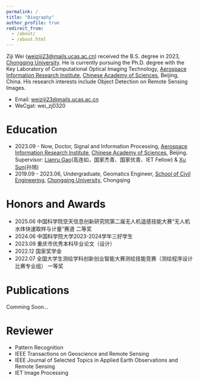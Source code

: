 ```yaml
---
permalink: /
title: "Biography"
author_profile: true
redirect_from: 
  - /about/
  - /about.html
---
```


Ziji Wei (weiziji23@mails.ucas.ac.cn) received the B.S. degree in 2023, [Chongqing University](https://www.cqu.edu.cn/). He is currently pursuing the Ph.D. degree with the Key Laboratory of Computational Optical Imaging Technology, [Aerospace Information Research Institute](https://aircas.cas.cn/), [Chinese Academy of Sciences](https://www.ucas.ac.cn/), Beijing, China. His research interests include Object Detection on Remote Sensing Images.
- Email: weiziji23@mails.ucas.ac.cn
- WeCgat: wei_zj0320

Education
======
- 2023.09 - Now, Doctor, Signal and Information Processing, [Aerospace Information Research Institute](https://aircas.cas.cn/), [Chinese Academy of Sciences](https://www.ucas.ac.cn/), Beijing. Supervisor: [Lianru Gao](https://people.ucas.ac.cn/~gaolianru)(高连如，国家杰青、国家优青、IET Fellow) & [Xu Sun](https://people.ucas.edu.cn/~sunxu_aircas)(孙旭)
- 2019.09 - 2023.06, Undergraduate, Geomatics Engineer, [School of Civil Engineering](https://civil.cqu.edu.cn/), [Chongqing University](https://www.cqu.edu.cn/), Chongqing

Honors and Awards
======
- 2025.06 中国科学院空天信息创新研究院第二届无人机遥感技能大赛“无人机水体快速取样与计量”赛道 二等奖
- 2024.06 中国科学院大学2023-2024学年三好学生
- 2023.09 重庆市优秀本科毕业论文（设计）
- 2022.12 国家奖学金
- 2022.07 全国大学生测绘学科创新创业智能大赛测绘技能竞赛（测绘程序设计比赛专业组） 一等奖

Publications
======
Comming Soon...

Reviewer
======
- Pattern Recognition
- IEEE Transactions on Geoscience and Remote Sensing
- IEEE Journal of Selected Topics in Applied Earth Observations and Remote Sensing
- IET Image Processing

